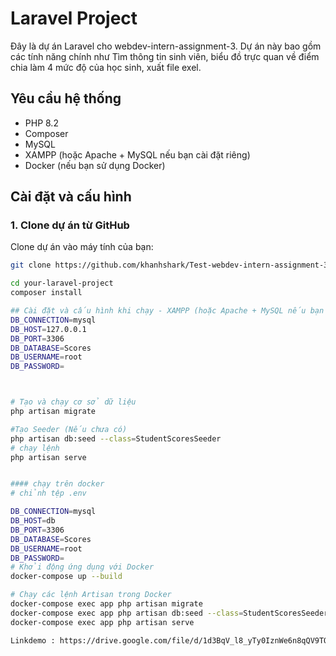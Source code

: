 # Laravel Project

Đây là dự án Laravel cho webdev-intern-assignment-3. Dự án này bao gồm các tính năng chính như Tìm thông tin sinh viên, biểu đồ trực quan về điểm chia làm 4 mức độ của học sinh, xuất file exel.

## Yêu cầu hệ thống

- PHP 8.2
- Composer
- MySQL 
- XAMPP (hoặc Apache + MySQL nếu bạn cài đặt riêng)
- Docker (nếu bạn sử dụng Docker)
## Cài đặt và cấu hình

### 1. **Clone dự án từ GitHub**
Clone dự án vào máy tính của bạn:
```bash
git clone https://github.com/khanhshark/Test-webdev-intern-assignment-3.git

cd your-laravel-project
composer install

## Cài đặt và cấu hình khi chạy - XAMPP (hoặc Apache + MySQL nếu bạn cài đặt riêng)(.env)
DB_CONNECTION=mysql
DB_HOST=127.0.0.1
DB_PORT=3306
DB_DATABASE=Scores
DB_USERNAME=root
DB_PASSWORD=



# Tạo và chạy cơ sở dữ liệu
php artisan migrate

#Tạo Seeder (Nếu chưa có)
php artisan db:seed --class=StudentScoresSeeder
# chạy lệnh
php artisan serve


#### chạy trên docker
# chỉnh tệp .env

DB_CONNECTION=mysql
DB_HOST=db
DB_PORT=3306
DB_DATABASE=Scores
DB_USERNAME=root
DB_PASSWORD=
# Khởi động ứng dụng với Docker
docker-compose up --build

# Chạy các lệnh Artisan trong Docker
docker-compose exec app php artisan migrate
docker-compose exec app php artisan db:seed --class=StudentScoresSeeder
docker-compose exec app php artisan serve

Linkdemo : https://drive.google.com/file/d/1d3BqV_l8_yTy0IznWe6n8qQV9TOC5tm2/view?usp=sharing
